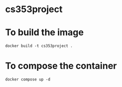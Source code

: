 # cs353project

# To build the image
`docker build -t cs353project .`

# To compose the container
`docker compose up -d`
